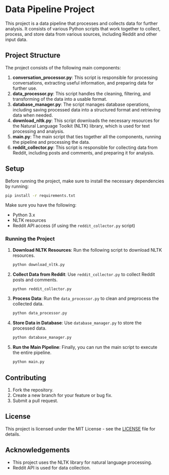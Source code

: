 
# Data Pipeline Project

This project is a data pipeline that processes and collects data for further analysis. It consists of various Python scripts that work together to collect, process, and store data from various sources, including Reddit and other input data.

## Project Structure

The project consists of the following main components:

1. **conversation_processor.py**: This script is responsible for processing conversations, extracting useful information, and preparing data for further use.
2. **data_processor.py**: This script handles the cleaning, filtering, and transforming of the data into a usable format.
3. **database_manager.py**: The script manages database operations, including saving processed data into a structured format and retrieving data when needed.
4. **download_nltk.py**: This script downloads the necessary resources for the Natural Language Toolkit (NLTK) library, which is used for text processing and analysis.
5. **main.py**: The main script that ties together all the components, running the pipeline and processing the data.
6. **reddit_collector.py**: This script is responsible for collecting data from Reddit, including posts and comments, and preparing it for analysis.

## Setup

Before running the project, make sure to install the necessary dependencies by running:

```bash
pip install -r requirements.txt
```

Make sure you have the following:

- Python 3.x
- NLTK resources
- Reddit API access (if using the `reddit_collector.py` script)

### Running the Project

1. **Download NLTK Resources**: Run the following script to download NLTK resources.

   ```bash
   python download_nltk.py
   ```

2. **Collect Data from Reddit**: Use `reddit_collector.py` to collect Reddit posts and comments.

   ```bash
   python reddit_collector.py
   ```

3. **Process Data**: Run the `data_processor.py` to clean and preprocess the collected data.

   ```bash
   python data_processor.py
   ```

4. **Store Data in Database**: Use `database_manager.py` to store the processed data.

   ```bash
   python database_manager.py
   ```

5. **Run the Main Pipeline**: Finally, you can run the main script to execute the entire pipeline.

   ```bash
   python main.py
   ```

## Contributing

1. Fork the repository.
2. Create a new branch for your feature or bug fix.
3. Submit a pull request.

## License

This project is licensed under the MIT License - see the [LICENSE](LICENSE) file for details.

## Acknowledgements

- This project uses the NLTK library for natural language processing.
- Reddit API is used for data collection.

